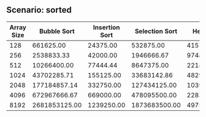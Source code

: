 ## Scenario: sorted
| Array Size | Bubble Sort | Insertion Sort | Selection Sort | Heap Sort | Shell Sort | Merge Sort | Quick Sort |
| --- | --- | --- | --- | --- | --- | --- | --- |
| 128 | 661625.00 | 24375.00 | 532875.00 | 415750.00 | 104500.00 | 253000.00 | 1323222.22 |
| 256 | 2538833.33 | 42000.00 | 1946666.67 | 974875.00 | 232000.00 | 529375.00 | 4889400.00 |
| 512 | 10266400.00 | 77444.44 | 8647375.00 | 2218500.00 | 566750.00 | 1170750.00 | 19425555.56 |
| 1024 | 43702285.71 | 155125.00 | 33683142.86 | 4829714.29 | 1239500.00 | 2520285.71 | 77216166.67 |
| 2048 | 177184857.14 | 332750.00 | 127434125.00 | 10394777.78 | 2602142.86 | 5466857.14 | 315987000.00 |
| 4096 | 672967666.67 | 669000.00 | 478095500.00 | 22839285.71 | 6304000.00 | 11195333.33 | 1149433166.67 |
| 8192 | 2681853125.00 | 1239250.00 | 1873683500.00 | 49752571.43 | 13830857.14 | 23138200.00 | 4609824333.33 |

